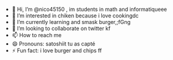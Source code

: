 - 👋 Hi, I’m @nico45150 , im students in math and informatiqueee
- 👀 I’m interested in chiken because i love cookingdc
- 🌱 I’m currently learning and smask burger,;fGng
- 💞️ I’m looking to collaborate on twitter kf
- 📫 How to reach me 
- 😄 Pronouns: satoshiit tu as capté
- ⚡ Fun fact: i love burger and chips
ff
<!---
nico45150/nico45150 is a ✨ special ✨ repository because its `README.md` (this file) appears on your GitHub profile.
You can click the Preview link to take a look at your changes.
--->
